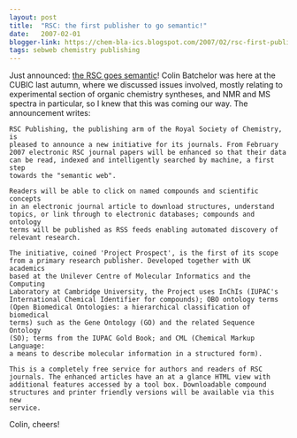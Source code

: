 ```yaml
---
layout: post
title:  "RSC: the first publisher to go semantic!"
date:   2007-02-01
blogger-link: https://chem-bla-ics.blogspot.com/2007/02/rsc-first-publisher-to-go-semantic.html
tags: sebweb chemistry publishing
---
```


Just announced: [the RSC goes semantic](http://www.rsc.org/Publishing/Journals/ProjectProspect/index.asp)!
Colin Batchelor was here at the CUBIC last autumn, where we discussed issues involved, mostly relating to
experimental section of organic chemistry syntheses, and NMR and MS spectra in particular, so I knew that
this was coming our way. The announcement writes:

```
RSC Publishing, the publishing arm of the Royal Society of Chemistry, is
pleased to announce a new initiative for its journals. From February
2007 electronic RSC journal papers will be enhanced so that their data
can be read, indexed and intelligently searched by machine, a first step
towards the "semantic web".

Readers will be able to click on named compounds and scientific concepts
in an electronic journal article to download structures, understand
topics, or link through to electronic databases; compounds and ontology
terms will be published as RSS feeds enabling automated discovery of
relevant research.

The initiative, coined 'Project Prospect', is the first of its scope
from a primary research publisher. Developed together with UK academics
based at the Unilever Centre of Molecular Informatics and the Computing
Laboratory at Cambridge University, the Project uses InChIs (IUPAC's
International Chemical Identifier for compounds); OBO ontology terms
(Open Biomedical Ontologies: a hierarchical classification of biomedical
terms) such as the Gene Ontology (GO) and the related Sequence Ontology
(SO); terms from the IUPAC Gold Book; and CML (Chemical Markup Language:
a means to describe molecular information in a structured form).

This is a completely free service for authors and readers of RSC
journals. The enhanced articles have an at a glance HTML view with
additional features accessed by a tool box. Downloadable compound
structures and printer friendly versions will be available via this new
service.
```

Colin, cheers!
